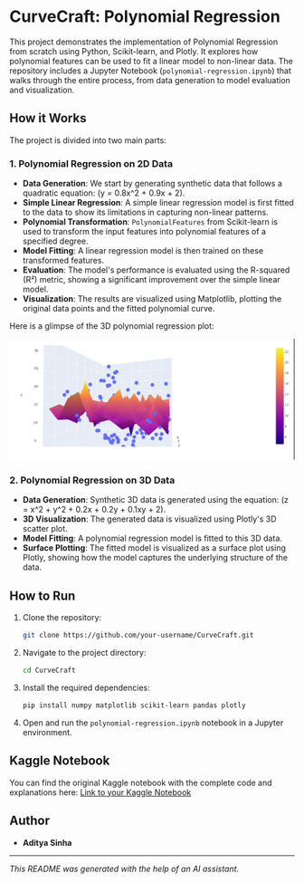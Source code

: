 ﻿# CurveCraft: Polynomial Regression

This project demonstrates the implementation of Polynomial Regression from scratch using Python, Scikit-learn, and Plotly. It explores how polynomial features can be used to fit a linear model to non-linear data. The repository includes a Jupyter Notebook (`polynomial-regression.ipynb`) that walks through the entire process, from data generation to model evaluation and visualization.

## How it Works

The project is divided into two main parts:

### 1. Polynomial Regression on 2D Data

-   **Data Generation**: We start by generating synthetic data that follows a quadratic equation: \(y = 0.8x^2 + 0.9x + 2\).
-   **Simple Linear Regression**: A simple linear regression model is first fitted to the data to show its limitations in capturing non-linear patterns.
-   **Polynomial Transformation**: `PolynomialFeatures` from Scikit-learn is used to transform the input features into polynomial features of a specified degree.
-   **Model Fitting**: A linear regression model is then trained on these transformed features.
-   **Evaluation**: The model's performance is evaluated using the R-squared (R²) metric, showing a significant improvement over the simple linear model.
-   **Visualization**: The results are visualized using Matplotlib, plotting the original data points and the fitted polynomial curve.

Here is a glimpse of the 3D polynomial regression plot:

![3D Polynomial Regression](https://github.com/aditu258/CurveCraft/blob/968a9070a6b2cc492f5aae3933ae6a96f7accf41/3D_Image.png)

### 2. Polynomial Regression on 3D Data

-   **Data Generation**: Synthetic 3D data is generated using the equation: \(z = x^2 + y^2 + 0.2x + 0.2y + 0.1xy + 2\).
-   **3D Visualization**: The generated data is visualized using Plotly's 3D scatter plot.
-   **Model Fitting**: A polynomial regression model is fitted to this 3D data.
-   **Surface Plotting**: The fitted model is visualized as a surface plot using Plotly, showing how the model captures the underlying structure of the data.

## How to Run

1.  Clone the repository:
    ```bash
    git clone https://github.com/your-username/CurveCraft.git
    ```
2.  Navigate to the project directory:
    ```bash
    cd CurveCraft
    ```
3.  Install the required dependencies:
    ```bash
    pip install numpy matplotlib scikit-learn pandas plotly
    ```
4.  Open and run the `polynomial-regression.ipynb` notebook in a Jupyter environment.

## Kaggle Notebook

You can find the original Kaggle notebook with the complete code and explanations here:
[Link to your Kaggle Notebook](https://www.kaggle.com/code/adityasinha07/polynomial-regression-from-scratch)

## Author

-   **Aditya Sinha**

---

_This README was generated with the help of an AI assistant._
